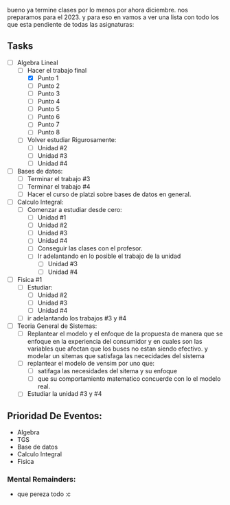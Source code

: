 bueno ya termine clases por lo menos por ahora diciembre. nos preparamos para el 2023. y para eso en vamos a ver una lista con todo los que esta pendiente de todas las asignaturas:

## Tasks
- [ ] Algebra Lineal
	- [ ] Hacer el trabajo final
		- [x] Punto 1
		- [ ] Punto 2
		- [ ] Punto 3
		- [ ] Punto 4
		- [ ] Punto 5
		- [ ] Punto 6
		- [ ] Punto 7
		- [ ] Punto 8
	- [ ] Volver estudiar Rigurosamente:
		- [ ] Unidad #2
		- [ ] Unidad #3
		- [ ] Unidad #4
- [ ] Bases de datos:
	- [ ] Terminar el trabajo #3
	- [ ] Terminar el trabajo #4
	- [ ] Hacer el curso de platzi sobre bases de datos en general.
- [ ] Calculo Integral:
	- [ ] Comenzar a estudiar desde cero:
		- [ ] Unidad #1
		- [ ] Unidad #2
		- [ ] Unidad #3
		- [ ] Unidad #4
		- [ ] Conseguir las clases con el profesor.
		- [ ] Ir adelantando en lo posible el trabajo de la unidad
			- [ ] Unidad #3
			- [ ] Unidad #4
- [ ] Fisica #1
	- [ ] Estudiar:
		- [ ] Unidad #2
		- [ ] Unidad #3
		- [ ] Unidad #4
	- [ ] ir adelantando los trabajos #3 y #4
- [ ] Teoria General de Sistemas:
	- [ ] Replantear el modelo y el enfoque de la propuesta de manera que se enfoque en la experiencia del consumidor y en cuales son las variables que afectan que los buses no estan siendo efectivo. y modelar un sitemas que satisfaga las nececidades del sistema
	- [ ] replantear el modelo de vensim por uno que:
		- [ ] satifaga las necesidades del sitema y su enfoque
		- [ ] que su comportamiento matematico concuerde con lo el modelo real.
	- [ ] Estudiar la unidad #3 y #4

## Prioridad De Eventos:
- Algebra
- TGS
- Base de datos
- Calculo Integral
- Fisica

### Mental Remainders:

- que pereza todo :c 
